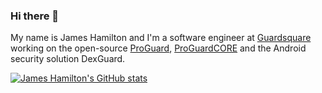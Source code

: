 ### Hi there 👋

My name is James Hamilton and I'm a software engineer at [Guardsquare](https://github.com/Guardsquare) working on the open-source [ProGuard](https://github.com/Guardsquare/proguard), [ProGuardCORE](https://github.com/Guardsquare/proguard-core) and the Android security solution DexGuard.

[![James Hamilton's GitHub stats](https://github-readme-stats.vercel.app/api?username=mrjameshamilton&theme=merko&show_icons=true)](https://github.com/mrjameshamilton)
